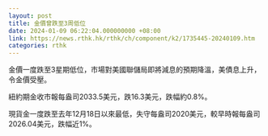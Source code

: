 ```yaml
---
layout: post
title: 金價曾跌至3周低位
date: 2024-01-09 06:22:04.000000000 +08:00
link: https://news.rthk.hk/rthk/ch/component/k2/1735445-20240109.htm
categories: rthk
---
```


金價一度跌至3星期低位，市場對美國聯儲局即將減息的預期降溫，美債息上升，令金價受壓。

紐約期金收市報每盎司2033.5美元，跌16.3美元，跌幅約0.8%。

現貨金一度跌至去年12月18日以來最低，失守每盎司2020美元，較早時報每盎司2026.04美元，跌幅近1%。
